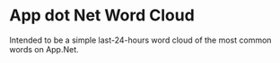 App dot Net Word Cloud
=====

Intended to be a simple last-24-hours word cloud of the most common words on App.Net.